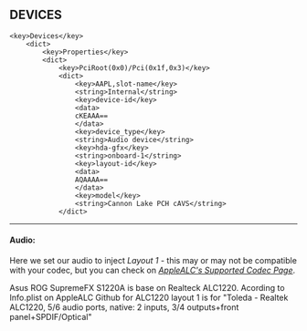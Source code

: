 
## DEVICES


```markup
<key>Devices</key>
	<dict>
		<key>Properties</key>
		<dict>
			<key>PciRoot(0x0)/Pci(0x1f,0x3)</key>
			<dict>
				<key>AAPL,slot-name</key>
				<string>Internal</string>
				<key>device-id</key>
				<data>
				cKEAAA==
				</data>
				<key>device_type</key>
				<string>Audio device</string>
				<key>hda-gfx</key>
				<string>onboard-1</string>
				<key>layout-id</key>
				<data>
				AQAAAA==
				</data>
				<key>model</key>
				<string>Cannon Lake PCH cAVS</string>
			</dict>

```

---
#### Audio:

Here we set our audio to inject _Layout 1_ - this may or may not be compatible with your codec, but you can check on [_AppleALC's Supported Codec Page_](https://github.com/acidanthera/AppleALC/wiki/Supported-codecs).

Asus ROG SupremeFX S1220A is base on Realteck ALC1220.
Acording to Info.plist on AppleALC Github for ALC1220 layout 1 is for "Toleda - Realtek ALC1220, 5/6 audio ports, native: 2 inputs, 3/4 outputs+front panel+SPDIF/Optical"
